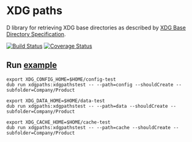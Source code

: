 # XDG paths

D library for retrieving XDG base directories as described by [XDG Base Directory Specification](https://specifications.freedesktop.org/basedir-spec/latest/index.html).

[![Build Status](https://travis-ci.org/MyLittleRobo/xdgpaths.svg?branch=master)](https://travis-ci.org/MyLittleRobo/xdgpaths) [![Coverage Status](https://coveralls.io/repos/github/MyLittleRobo/xdgpaths/badge.svg?branch=master)](https://coveralls.io/github/MyLittleRobo/xdgpaths?branch=master)

## Run [example](examples/xdgpathstest)

    export XDG_CONFIG_HOME=$HOME/config-test
    dub run xdgpaths:xdgpathstest -- --path=config --shouldCreate --subfolder=Company/Product
    
    export XDG_DATA_HOME=$HOME/data-test
    dub run xdgpaths:xdgpathstest -- --path=data --shouldCreate --subfolder=Company/Product
    
    export XDG_CACHE_HOME=$HOME/cache-test
    dub run xdgpaths:xdgpathstest -- --path=cache --shouldCreate --subfolder=Company/Product

